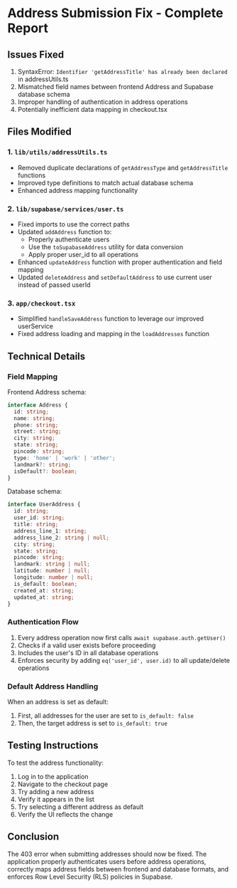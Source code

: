 # Address Submission Fix - Complete Report

## Issues Fixed
1. SyntaxError: `Identifier 'getAddressTitle' has already been declared` in addressUtils.ts
2. Mismatched field names between frontend Address and Supabase database schema
3. Improper handling of authentication in address operations
4. Potentially inefficient data mapping in checkout.tsx

## Files Modified

### 1. `lib/utils/addressUtils.ts`
- Removed duplicate declarations of `getAddressType` and `getAddressTitle` functions
- Improved type definitions to match actual database schema
- Enhanced address mapping functionality

### 2. `lib/supabase/services/user.ts`
- Fixed imports to use the correct paths
- Updated `addAddress` function to:
  - Properly authenticate users
  - Use the `toSupabaseAddress` utility for data conversion
  - Apply proper user_id to all operations
- Enhanced `updateAddress` function with proper authentication and field mapping
- Updated `deleteAddress` and `setDefaultAddress` to use current user instead of passed userId

### 3. `app/checkout.tsx`
- Simplified `handleSaveAddress` function to leverage our improved userService
- Fixed address loading and mapping in the `loadAddresses` function

## Technical Details

### Field Mapping
Frontend Address schema:
```typescript
interface Address {
  id: string;
  name: string;
  phone: string;
  street: string;
  city: string;
  state: string;
  pincode: string;
  type: 'home' | 'work' | 'other';
  landmark?: string;
  isDefault?: boolean;
}
```

Database schema:
```typescript
interface UserAddress {
  id: string;
  user_id: string;
  title: string;
  address_line_1: string;
  address_line_2: string | null;
  city: string;
  state: string;
  pincode: string;
  landmark: string | null;
  latitude: number | null;
  longitude: number | null;
  is_default: boolean;
  created_at: string;
  updated_at: string;
}
```

### Authentication Flow
1. Every address operation now first calls `await supabase.auth.getUser()`
2. Checks if a valid user exists before proceeding
3. Includes the user's ID in all database operations
4. Enforces security by adding `eq('user_id', user.id)` to all update/delete operations

### Default Address Handling
When an address is set as default:
1. First, all addresses for the user are set to `is_default: false`
2. Then, the target address is set to `is_default: true`

## Testing Instructions

To test the address functionality:

1. Log in to the application
2. Navigate to the checkout page
3. Try adding a new address
4. Verify it appears in the list
5. Try selecting a different address as default
6. Verify the UI reflects the change

## Conclusion

The 403 error when submitting addresses should now be fixed. The application properly authenticates users before address operations, correctly maps address fields between frontend and database formats, and enforces Row Level Security (RLS) policies in Supabase.